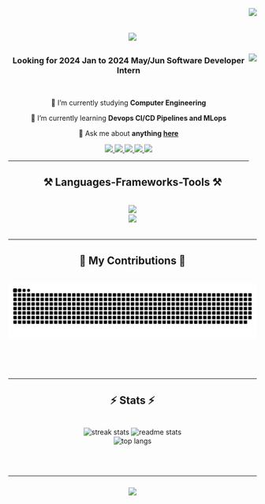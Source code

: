 <img align="right" src="https://visitor-badge.laobi.icu/badge?page_id=xiayulin123.xiayulin123" />

<h1 align="center">
    <img src="https://readme-typing-svg.herokuapp.com/?font=Righteous&size=35&center=true&vCenter=true&width=500&height=70&duration=4000&lines=Hi+There!+👋;+I'm+Yulin+Xia!;" />
</h1>


 <img align="right" height="230" src="https://media0.giphy.com/media/3o7TKMt1VVNkHV2PaE/giphy.gif?cid=ecf05e47m2lztlzua550440x23b16f7c6prft8ftmqjzb7x8&ep=v1_gifs_search&rid=giphy.gif&ct=g"  /> 
<h3 align="center">Looking for 2024 Jan to 2024 May/Jun Software Developer Intern</h3>

<br/>
<div align="center">
 
 🔭 I’m currently studying **Computer Engineering**
 
 🌱 I’m currently learning **Devops CI/CD Pipelines and MLops**

 💬 Ask me about **anything [here](https://github.com/xiayulin123/xiayulin123/issues)**

 
 </div>
 
<div align="center"> 
  <a href="mailto:xiayulinsky@gmail.com">
    <img src="https://img.shields.io/badge/Gmail-333333?style=for-the-badge&logo=gmail&logoColor=red" />
  </a>
  <a href="https://linkedin.com/in/yulinxia" target="_blank">
    <img src="https://img.shields.io/badge/LinkedIn-0077B5?style=for-the-badge&logo=linkedin&logoColor=white" target="_blank" />
  </a>
  <a href="https://www.xiayulin.life" target="_blank">
     <img src="https://img.shields.io/badge/Portfolio-FF5722?style=for-the-badge&logo=todoist&logoColor=white" target="_blank" />
  </a>
  <a href="https://www.character-ai.digital" target="_blank">
    <img src="https://img.shields.io/badge/AI%20Chatbot-00CCBB?style=for-the-badge&logo=ai&logoColor=white" target="_blank" />
  </a>

<a href="https://github.com/xiayulin123/xiayulin123/blob/main/YulinFInal%20(1).pdf" download>
    <img src="https://img.shields.io/badge/My%20Resume-0074CC?style=for-the-badge&logo=file&logoColor=white" target="_blank" />
</a>


</div>

 <hr/>
 
<h2 align="center">⚒️ Languages-Frameworks-Tools ⚒️</h2>
<br/>
<div align="center">
    <img src="https://skillicons.dev/icons?i=nodejs,github,python,javascript,typescript,express,mongodb,c,java,docker,aws,nextjs,androidstudio,redux,tailwindcss" /><br>
    <img src="https://skillicons.dev/icons?i=react,mui,mysql,flask,html,css,vscode,figma,git,nginx,jenkins,pytorch,tensorflow,postman" />
</div>

<br/>
<hr/>

<div align="center">
  <h2>🐍 My Contributions 🐍</h2>
  <br>
  <img src="https://raw.githubusercontent.com/xiayulin123/xiayulin123/output/snake.svg" alt="Snake animation" />

  
  <br/><br/><br/>
</div>

<hr/>

<h2 align="center">⚡ Stats ⚡</h2>
<br>
<div align=center>
  <img width=390 src="https://streak-stats.demolab.com/?user=xiayulin123&count_private=true&theme=react&border_radius=10" alt="streak stats"/>
  <img width=390 src="https://github-readme-stats.vercel.app/api?username=xiayulin123&count_private=true&show_icons=true&theme=react&rank_icon=github&border_radius=10" alt="readme stats" />
  <br/>
  <img width=325 align="center" src="https://github-readme-stats.vercel.app/api/top-langs/?username=xiayulin123&hide=HTML&langs_count=8&layout=compact&theme=react&border_radius=10&size_weight=0.5&count_weight=0.5&exclude_repo=github-readme-stats" alt="top langs" />
</div>

<br/><br/>
<hr/>

<h3 align="center">
    <img src="https://readme-typing-svg.herokuapp.com/?font=Righteous&size=25&center=true&vCenter=true&width=500&height=70&duration=4000&lines=Thanks+for+visiting!+✌️;+Shoot+me+a+message+on+Linkedin!;Or+talk+to+my+chatbot">
</h3>

<br/>
